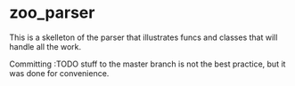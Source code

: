 # zoo_parser
This is a skelleton of the parser that illustrates funcs and classes that will handle all the work.

Committing :TODO stuff to the master branch is not the best practice, but it was done for convenience.
